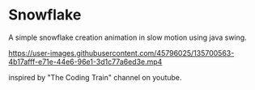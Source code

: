 # Snowflake
A simple snowflake creation animation in slow motion using java swing.

https://user-images.githubusercontent.com/45796025/135700563-4b17afff-e71e-44e6-96e1-3d1c77a6ed3e.mp4

inspired by "The Coding Train" channel on youtube.
